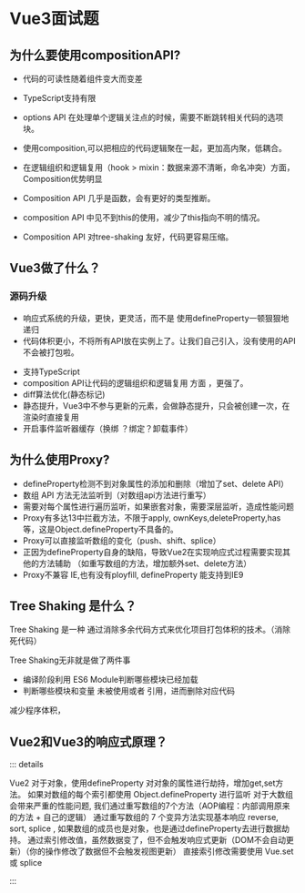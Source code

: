 # Vue3面试题

## 为什么要使用compositionAPI?

* 代码的可读性随着组件变大而变差
* TypeScript支持有限

* options API 在处理单个逻辑关注点的时候，需要不断跳转相关代码的选项块。
* 使用composition,可以把相应的代码逻辑聚在一起，更加高内聚，低耦合。

* 在逻辑组织和逻辑复用（hook > mixin：数据来源不清晰，命名冲突）方面，Composition优势明显
* Composition API 几乎是函数，会有更好的类型推断。
* composition API 中见不到this的使用，减少了this指向不明的情况。
* Composition API 对tree-shaking 友好，代码更容易压缩。

## Vue3做了什么？

### 源码升级

* 响应式系统的升级，更快，更灵活，而不是 使用defineProperty一顿狠狠地递归
* 代码体积更小，不将所有API放在实例上了。让我们自己引入，没有使用的API不会被打包啦。
<!-- 任何一个函数，如 nextTick, 仅仅在用到的时候才打包，没用过的模块都会被摇掉，
打包整体体积变小 -->
* 支持TypeScript
* composition API让代码的逻辑组织和逻辑复用 方面 ，更强了。
* diff算法优化(静态标记)
* 静态提升，Vue3中不参与更新的元素，会做静态提升，只会被创建一次，在渲染时直接复用
* 开启事件监听器缓存（换绑 ？绑定？卸载事件）

## 为什么使用Proxy?

* defineProperty检测不到对象属性的添加和删除（增加了set、delete API）
* 数组 API 方法无法监听到（对数组api方法进行重写）
* 需要对每个属性进行遍历监听，如果嵌套对象，需要深层监听，造成性能问题
* Proxy有多达13中拦截方法，不限于apply, ownKeys,deleteProperty,has等，这是Object.defineProperty不具备的。
* Proxy可以直接监听数组的变化（push、shift、splice）
* 正因为defineProperty自身的缺陷，导致Vue2在实现响应式过程需要实现其他的方法辅助
（如重写数组的方法，增加额外set、delete方法）
* Proxy不兼容 IE,也有没有ployfill, defineProperty 能支持到IE9

## Tree Shaking 是什么？

Tree Shaking 是一种 通过消除多余代码方式来优化项目打包体积的技术。（消除死代码）

Tree Shaking无非就是做了两件事

* 编译阶段利用 ES6 Module判断哪些模块已经加载
* 判断哪些模块和变量 未被使用或者 引用，进而删除对应代码

减少程序体积，

## Vue2和Vue3的响应式原理？

::: details

Vue2 对于对象，使用defineProperty 对对象的属性进行劫持，增加get,set方法。
如果对数组的每个索引都使用 Object.defineProperty 进行监听
对于大数组会带来严重的性能问题, 我们通过重写数组的7个方法（AOP编程：内部调用原来的方法 + 自己的逻辑）
通过重写数组的 7 个变异方法实现基本响应 reverse, sort, splice , 
如果数组的成员也是对象，也是通过defineProperty去进行数据劫持。
通过索引修改值，虽然数据变了，但不会触发响应式更新（DOM不会自动更新）（你的操作修改了数据但不会触发视图更新）
直接索引修改需要使用 Vue.set 或 splice

:::


